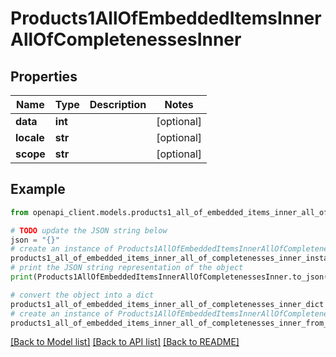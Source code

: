 # Products1AllOfEmbeddedItemsInnerAllOfCompletenessesInner


## Properties

Name | Type | Description | Notes
------------ | ------------- | ------------- | -------------
**data** | **int** |  | [optional] 
**locale** | **str** |  | [optional] 
**scope** | **str** |  | [optional] 

## Example

```python
from openapi_client.models.products1_all_of_embedded_items_inner_all_of_completenesses_inner import Products1AllOfEmbeddedItemsInnerAllOfCompletenessesInner

# TODO update the JSON string below
json = "{}"
# create an instance of Products1AllOfEmbeddedItemsInnerAllOfCompletenessesInner from a JSON string
products1_all_of_embedded_items_inner_all_of_completenesses_inner_instance = Products1AllOfEmbeddedItemsInnerAllOfCompletenessesInner.from_json(json)
# print the JSON string representation of the object
print(Products1AllOfEmbeddedItemsInnerAllOfCompletenessesInner.to_json())

# convert the object into a dict
products1_all_of_embedded_items_inner_all_of_completenesses_inner_dict = products1_all_of_embedded_items_inner_all_of_completenesses_inner_instance.to_dict()
# create an instance of Products1AllOfEmbeddedItemsInnerAllOfCompletenessesInner from a dict
products1_all_of_embedded_items_inner_all_of_completenesses_inner_from_dict = Products1AllOfEmbeddedItemsInnerAllOfCompletenessesInner.from_dict(products1_all_of_embedded_items_inner_all_of_completenesses_inner_dict)
```
[[Back to Model list]](../README.md#documentation-for-models) [[Back to API list]](../README.md#documentation-for-api-endpoints) [[Back to README]](../README.md)


